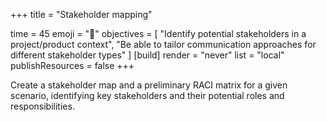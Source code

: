 +++
title = "Stakeholder mapping"

time = 45
emoji = "🤖"
objectives = [
    "Identify potential stakeholders in a project/product context", 
    "Be able to tailor communication approaches for different stakeholder types"
]
[build]
  render = "never"
  list = "local"
  publishResources = false
+++

Create a stakeholder map and a preliminary RACI matrix for a given scenario, identifying key stakeholders and their potential roles and responsibilities. 
